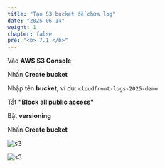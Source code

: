 ```yaml
---
title: "Tạo S3 bucket để chứa log"
date: "2025-06-14"
weight: 1
chapter: false
pre: "<b> 7.1 </b>"
---
```

Vào **AWS S3 Console**

Nhấn **Create bucket**

Nhập tên **bucket**, ví dụ: ``cloudfront-logs-2025-demo``

Tắt **"Block all public access"**

Bật **versioning**

Nhấn **Create bucket**

![s3](/images/7.monitoringandlogging/1.png)

![s3](/images/7.monitoringandlogging/2.png)